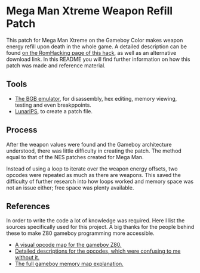 # Mega Man Xtreme Weapon Refill Patch
This patch for Mega Man Xtreme on the Gameboy Color makes weapon energy refill upon death in the whole game. 
A detailed description can be found [on the RomHacking page of this hack](http://www.romhacking.net/hacks/4827/), as well as an alternative download link.
In this README you will find further information on how this patch was made and reference material.

## Tools
- [The BGB emulator](http://bgb.bircd.org/#downloads), for disassembly, hex editing, memory viewing, testing and even breakppoints.
- [LunarIPS](https://www.romhacking.net/utilities/240/), to create a patch file.

## Process
After the weapon values were found and the Gameboy architecture understood, there was little difficulty in creating the patch.
The method equal to that of the NES patches created for Mega Man.

Instead of using a loop to iterate over the weapon energy offsets, two opcodes were repeated as much as there are weapons. This saved the difficulty of further research into how loops worked and memory space was not an issue either; free space was plenty available. 

## References
In order to write the code a lot of knowledge was required. Here I list the sources specifically used for this project.
A big thanks for the people behind these to make Z80 gameboy programming more accessible.
- [A visual opcode map for the gameboy Z80.](http://pastraiser.com/cpu/gameboy/gameboy_opcodes.html)
- [Detailed descriptions for the opcodes, which were confusing to me without it.](https://raw.githubusercontent.com/gb-archive/salvage/master/txt-files/gb-instructions.txt)
- [The full gameboy memory map explanation.](http://gameboy.mongenel.com/dmg/asmmemmap.html)
